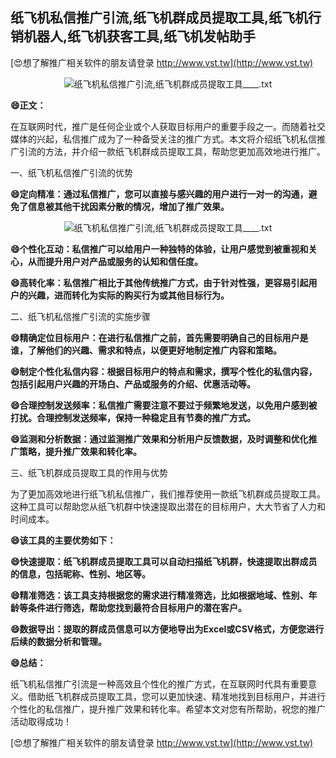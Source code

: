 ## **纸飞机私信推广引流,纸飞机群成员提取工具,纸飞机行销机器人,纸飞机获客工具,纸飞机发帖助手**

[😍想了解推广相关软件的朋友请登录 http://www.vst.tw](http://www.vst.tw)

 <center><img src="https://vst.tw/MP4/tuiguang/png/1.png" alt="纸飞机私信推广引流,纸飞机群成员提取工具____.txt"></center>

**😄正文：**

在互联网时代，推广是任何企业或个人获取目标用户的重要手段之一。而随着社交媒体的兴起，私信推广成为了一种备受关注的推广方式。本文将介绍纸飞机私信推广引流的方法，并介绍一款纸飞机群成员提取工具，帮助您更加高效地进行推广。

一、纸飞机私信推广引流的优势

**😄定向精准：通过私信推广，您可以直接与感兴趣的用户进行一对一的沟通，避免了信息被其他干扰因素分散的情况，增加了推广效果。**

 <center><img src="https://vst.tw/MP4/tuiguang/png/5.png" alt="纸飞机私信推广引流,纸飞机群成员提取工具____.txt"></center>

**😄个性化互动：私信推广可以给用户一种独特的体验，让用户感觉到被重视和关心，从而提升用户对产品或服务的认知和信任度。**

**😄高转化率：私信推广相比于其他传统推广方式，由于针对性强，更容易引起用户的兴趣，进而转化为实际的购买行为或其他目标行为。**

二、纸飞机私信推广引流的实施步骤

**😄精确定位目标用户：在进行私信推广之前，首先需要明确自己的目标用户是谁，了解他们的兴趣、需求和特点，以便更好地制定推广内容和策略。**

**😄制定个性化私信内容：根据目标用户的特点和需求，撰写个性化的私信内容，包括引起用户兴趣的开场白、产品或服务的介绍、优惠活动等。**

**😄合理控制发送频率：私信推广需要注意不要过于频繁地发送，以免用户感到被打扰。合理控制发送频率，保持一种稳定且有节奏的推广方式。**

**😄监测和分析数据：通过监测推广效果和分析用户反馈数据，及时调整和优化推广策略，提升推广效果和转化率。**

三、纸飞机群成员提取工具的作用与优势

为了更加高效地进行纸飞机私信推广，我们推荐使用一款纸飞机群成员提取工具。这种工具可以帮助您从纸飞机群中快速提取出潜在的目标用户，大大节省了人力和时间成本。

**😄该工具的主要优势如下：**

**😄快速提取：纸飞机群成员提取工具可以自动扫描纸飞机群，快速提取出群成员的信息，包括昵称、性别、地区等。**

**😄精准筛选：该工具支持根据您的需求进行精准筛选，比如根据地域、性别、年龄等条件进行筛选，帮助您找到最符合目标用户的潜在客户。**

**😄数据导出：提取的群成员信息可以方便地导出为Excel或CSV格式，方便您进行后续的数据分析和管理。**

**😄总结：**

纸飞机私信推广引流是一种高效且个性化的推广方式，在互联网时代具有重要意义。借助纸飞机群成员提取工具，您可以更加快速、精准地找到目标用户，并进行个性化的私信推广，提升推广效果和转化率。希望本文对您有所帮助，祝您的推广活动取得成功！

[😍想了解推广相关软件的朋友请登录 http://www.vst.tw](http://www.vst.tw)



